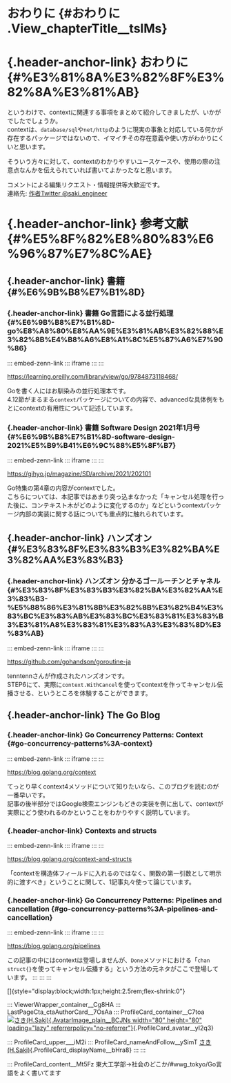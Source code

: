 # おわりに {#おわりに .View_chapterTitle__tslMs}

# [](#%E3%81%8A%E3%82%8F%E3%82%8A%E3%81%AB){.header-anchor-link} おわりに {#%E3%81%8A%E3%82%8F%E3%82%8A%E3%81%AB}

というわけで、contextに関連する事項をまとめて紹介してきましたが、いかがでしたでしょうか。\
contextは、`database/sql`や`net/http`のように現実の事象と対応している何かが存在するパッケージではないので、イマイチその存在意義や使い方がわかりにくいと思います。

そういう方々に対して、contextのわかりやすいユースケースや、使用の際の注意点なんかを伝えられていれば書いてよかったなと思います。

コメントによる編集リクエスト・情報提供等大歓迎です。\
連絡先: [作者Twitter \@saki_engineer](https://twitter.com/saki_engineer)

# [](#%E5%8F%82%E8%80%83%E6%96%87%E7%8C%AE){.header-anchor-link} 参考文献 {#%E5%8F%82%E8%80%83%E6%96%87%E7%8C%AE}

## [](#%E6%9B%B8%E7%B1%8D){.header-anchor-link} 書籍 {#%E6%9B%B8%E7%B1%8D}

### [](#%E6%9B%B8%E7%B1%8D-go%E8%A8%80%E8%AA%9E%E3%81%AB%E3%82%88%E3%82%8B%E4%B8%A6%E8%A1%8C%E5%87%A6%E7%90%86){.header-anchor-link} 書籍 Go言語による並行処理 {#%E6%9B%B8%E7%B1%8D-go%E8%A8%80%E8%AA%9E%E3%81%AB%E3%82%88%E3%82%8B%E4%B8%A6%E8%A1%8C%E5%87%A6%E7%90%86}

::: embed-zenn-link
::: iframe
:::
:::

<https://learning.oreilly.com/library/view/go/9784873118468/>

Goを書く人にはお馴染みの並行処理本です。\
4.12節がまるまる`context`パッケージについての内容で、advancedな具体例をもとにcontextの有用性について記述しています。

### [](#%E6%9B%B8%E7%B1%8D-software-design-2021%E5%B9%B41%E6%9C%88%E5%8F%B7){.header-anchor-link} 書籍 Software Design 2021年1月号 {#%E6%9B%B8%E7%B1%8D-software-design-2021%E5%B9%B41%E6%9C%88%E5%8F%B7}

::: embed-zenn-link
::: iframe
:::
:::

<https://gihyo.jp/magazine/SD/archive/2021/202101>

Go特集の第4章の内容がcontextでした。\
こちらについては、本記事ではあまり突っ込まなかった「キャンセル処理を行った後に、コンテキスト木がどのように変化するのか」などというcontextパッケージ内部の実装に関する話についても重点的に触れられています。

## [](#%E3%83%8F%E3%83%B3%E3%82%BA%E3%82%AA%E3%83%B3){.header-anchor-link} ハンズオン {#%E3%83%8F%E3%83%B3%E3%82%BA%E3%82%AA%E3%83%B3}

### [](#%E3%83%8F%E3%83%B3%E3%82%BA%E3%82%AA%E3%83%B3-%E5%88%86%E3%81%8B%E3%82%8B%E3%82%B4%E3%83%BC%E3%83%AB%E3%83%BC%E3%83%81%E3%83%B3%E3%81%A8%E3%83%81%E3%83%A3%E3%83%8D%E3%83%AB){.header-anchor-link} ハンズオン 分かるゴールーチンとチャネル {#%E3%83%8F%E3%83%B3%E3%82%BA%E3%82%AA%E3%83%B3-%E5%88%86%E3%81%8B%E3%82%8B%E3%82%B4%E3%83%BC%E3%83%AB%E3%83%BC%E3%83%81%E3%83%B3%E3%81%A8%E3%83%81%E3%83%A3%E3%83%8D%E3%83%AB}

::: embed-zenn-link
::: iframe
:::
:::

<https://github.com/gohandson/goroutine-ja>

tenntennさんが作成されたハンズオンです。\
STEP6にて、実際に`context.WithCancel`を使ってcontextを作ってキャンセル伝播させる、というところを体験することができます。

## [](#the-go-blog){.header-anchor-link} The Go Blog

### [](#go-concurrency-patterns%3A-context){.header-anchor-link} Go Concurrency Patterns: Context {#go-concurrency-patterns%3A-context}

::: embed-zenn-link
::: iframe
:::
:::

<https://blog.golang.org/context>

てっとり早くcontext4メソッドについて知りたいなら、このブログを読むのが一番早いです。\
記事の後半部分ではGoogle検索エンジンもどきの実装を例に出して、contextが実際にどう使われるのかということをわかりやすく説明しています。

### [](#contexts-and-structs){.header-anchor-link} Contexts and structs

::: embed-zenn-link
::: iframe
:::
:::

<https://blog.golang.org/context-and-structs>

「contextを構造体フィールドに入れるのではなく、関数の第一引数として明示的に渡すべき」ということに関して、1記事丸々使って論じています。

### [](#go-concurrency-patterns%3A-pipelines-and-cancellation){.header-anchor-link} Go Concurrency Patterns: Pipelines and cancellation {#go-concurrency-patterns%3A-pipelines-and-cancellation}

::: embed-zenn-link
::: iframe
:::
:::

<https://blog.golang.org/pipelines>

この記事の中にはcontextは登場しませんが、`Done`メソッドにおける「`chan struct{}`を使ってキャンセル伝播する」という方法の元ネタがここで登場しています。
:::
:::
:::

[]{style="display:block;width:1px;height:2.5rem;flex-shrink:0"}

::: ViewerWrapper_container__Cg8HA
::: LastPageCta_ctaAuthorCard__7OsAa
::: ProfileCard_container__C7toa
[![さき(H.Saki)](https://storage.googleapis.com/zenn-user-upload/avatar/51291e09a0.jpeg){.AvatarImage_plain__BCJNs
width="80" height="80" loading="lazy"
referrerpolicy="no-referrer"}](/hsaki){.ProfileCard_avatar__yI2q3}

::: ProfileCard_upper___iM2i
::: ProfileCard_nameAndFollow__ySimT
[さき(H.Saki)](/hsaki){.ProfileCard_displayName__bHra8}
:::
:::

::: ProfileCard_content__Mt5Fz
東大工学部→社会のどこか/#wwg_tokyo/Go言語をよく書いてます

